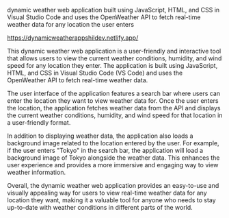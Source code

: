 dynamic weather web application built using JavaScript, HTML, and CSS in Visual Studio Code and uses the OpenWeather API to fetch real-time weather data for any location the user enters

https://dynamicweatherappshildev.netlify.app/

This dynamic weather web application is a user-friendly and interactive tool that allows users to view the current weather conditions, humidity, and wind speed for any location they enter. The application is built using JavaScript, HTML, and CSS in Visual Studio Code (VS Code) and uses the OpenWeather API to fetch real-time weather data.

The user interface of the application features a search bar where users can enter the location they want to view weather data for. Once the user enters the location, the application fetches weather data from the API and displays the current weather conditions, humidity, and wind speed for that location in a user-friendly format.

In addition to displaying weather data, the application also loads a background image related to the location entered by the user. For example, if the user enters "Tokyo" in the search bar, the application will load a background image of Tokyo alongside the weather data. This enhances the user experience and provides a more immersive and engaging way to view weather information.

Overall, the dynamic weather web application provides an easy-to-use and visually appealing way for users to view real-time weather data for any location they want, making it a valuable tool for anyone who needs to stay up-to-date with weather conditions in different parts of the world.
